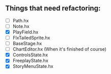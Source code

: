 <!--This is the markdown readme. View the pretty format on the webpage-->

## Things that need refactoring:
- [ ] Path.hx
- [ ] Note.hx
- [x] PlayField.hx
- [ ] FlxTailedSprite.hx
- [ ] BaseStage.hx
- [ ] ChartEditor.hx (When it's finished of course)
- [x] ControlsState.hx
- [x] FreeplayState.hx
- [x] StoryMenuState.hx